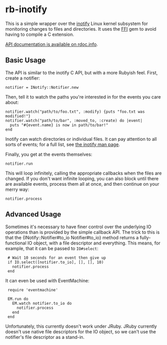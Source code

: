 # rb-inotify

This is a simple wrapper over the [inotify](http://en.wikipedia.org/wiki/Inotify) Linux kernel subsystem
for monitoring changes to files and directories.
It uses the [FFI](http://wiki.github.com/ffi/ffi) gem to avoid having to compile a C extension.

[API documentation is available on rdoc.info](http://rdoc.info/projects/nex3/rb-inotify).

## Basic Usage

The API is similar to the inotify C API, but with a more Rubyish feel.
First, create a notifier:

    notifier = INotify::Notifier.new

Then, tell it to watch the paths you're interested in
for the events you care about:

    notifier.watch("path/to/foo.txt", :modify) {puts "foo.txt was modified!"}
    notifier.watch("path/to/bar", :moved_to, :create) do |event|
      puts "#{event.name} is now in path/to/bar!"
    end

Inotify can watch directories or individual files.
It can pay attention to all sorts of events;
for a full list, see [the inotify man page](http://www.tin.org/bin/man.cgi?section=7&topic=inotify).

Finally, you get at the events themselves:

    notifier.run

This will loop infinitely, calling the appropriate callbacks when the files are changed.
If you don't want infinite looping,
you can also block until there are available events,
process them all at once,
and then continue on your merry way:

    notifier.process

## Advanced Usage

Sometimes it's necessary to have finer control over the underlying IO operations
than is provided by the simple callback API.
The trick to this is that the \{INotify::Notifier#to_io Notifier#to_io} method
returns a fully-functional IO object,
with a file descriptor and everything.
This means, for example, that it can be passed to `IO#select`:

     # Wait 10 seconds for an event then give up
     if IO.select([notifier.to_io], [], [], 10)
       notifier.process
     end

It can even be used with EventMachine:

     require 'eventmachine'

     EM.run do
       EM.watch notifier.to_io do
         notifier.process
       end
     end

Unfortunately, this currently doesn't work under JRuby.
JRuby currently doesn't use native file descriptors for the IO object,
so we can't use the notifier's file descriptor as a stand-in.
